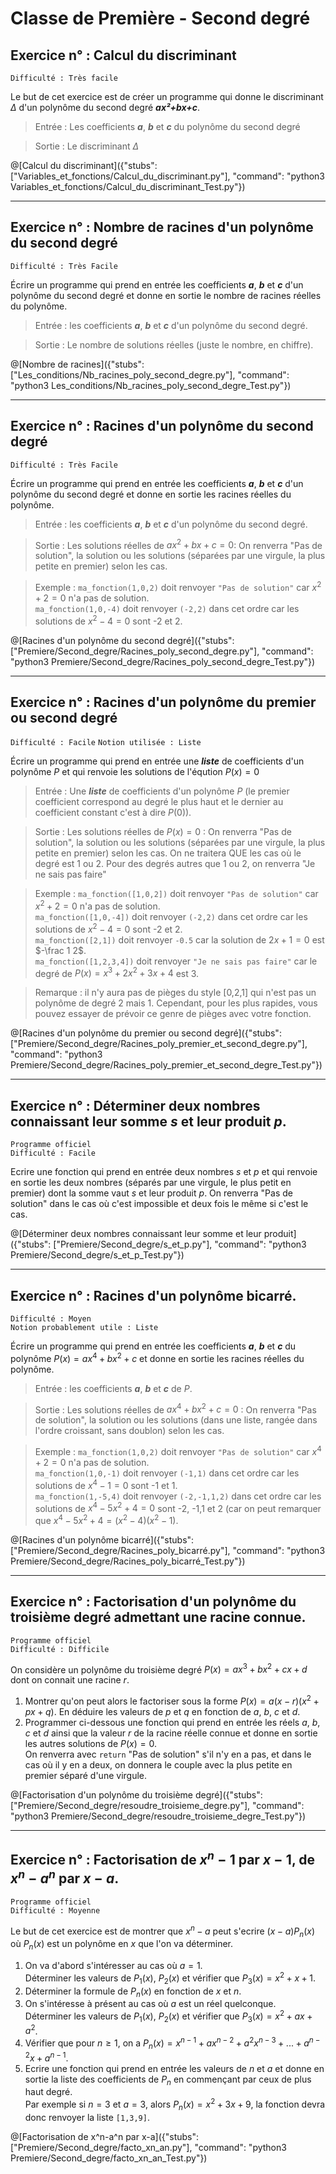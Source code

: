 # Classe de Première - Second degré


## Exercice n° : Calcul du discriminant
`Difficulté : Très facile`  

Le but de cet exercice est de créer un programme qui donne le discriminant $`\Delta`$ d'un polynôme du second degré ***ax²+bx+c***.

>Entrée : Les coefficients ***a***, ***b*** et ***c*** du polynôme du second degré

>Sortie : Le discriminant $`\Delta`$

@[Calcul du discriminant]({"stubs": ["Variables_et_fonctions/Calcul_du_discriminant.py"], "command": "python3 Variables_et_fonctions/Calcul_du_discriminant_Test.py"})

---

## Exercice n° : Nombre de racines d'un polynôme du second degré
`Difficulté : Très Facile`

Écrire un programme qui prend en entrée les coefficients ***a***, ***b*** et ***c*** d'un polynôme du second degré et donne en sortie le nombre de racines réelles du polynôme.

> Entrée : les coefficients ***a***, ***b*** et ***c*** d'un polynôme du second degré.

> Sortie : Le nombre de solutions réelles (juste le nombre, en chiffre).

@[Nombre de racines]({"stubs": ["Les_conditions/Nb_racines_poly_second_degre.py"], "command": "python3 Les_conditions/Nb_racines_poly_second_degre_Test.py"})

---

## Exercice n° : Racines d'un polynôme du second degré
`Difficulté : Très Facile`

Écrire un programme qui prend en entrée les coefficients ***a***, ***b*** et ***c*** d'un polynôme du second degré et donne en sortie les racines réelles du polynôme.

> Entrée : les coefficients ***a***, ***b*** et ***c*** d'un polynôme du second degré.

> Sortie : Les solutions réelles de $`ax^2 + bx + c = 0`$: On renverra "Pas de solution", la solution ou les solutions (séparées par une virgule, la plus petite en premier) selon les cas.

> Exemple : `ma_fonction(1,0,2)` doit renvoyer `"Pas de solution"` car $`x^2+2=0`$ n'a pas de solution.  
`ma_fonction(1,0,-4)` doit renvoyer `(-2,2)` dans cet ordre car les solutions de $`x^2-4=0`$ sont -2 et 2.

@[Racines d'un polynôme du second degré]({"stubs": ["Premiere/Second_degre/Racines_poly_second_degre.py"], "command": "python3 Premiere/Second_degre/Racines_poly_second_degre_Test.py"})

---

## Exercice n° : Racines d'un polynôme du premier ou second degré
`Difficulté : Facile`
`Notion utilisée : Liste`

Écrire un programme qui prend en entrée une ***liste*** de coefficients d'un polynôme $`P`$  et qui renvoie les solutions de l'éqution $`P(x)=0`$

> Entrée : Une ***liste*** de coefficients d'un polynôme $`P`$ (le premier coefficient correspond au degré le plus haut et le dernier au coefficient constant c'est à dire $`P(0)`$).

> Sortie : Les solutions réelles de $`P(x)=0`$ : On renverra "Pas de solution", la solution ou les solutions (séparées par une virgule, la plus petite en premier) selon les cas. On ne traitera QUE les cas où le degré est 1 ou 2. Pour des degrés autres que  1 ou 2, on renverra "Je ne sais pas faire"

> Exemple : `ma_fonction([1,0,2])` doit renvoyer `"Pas de solution"` car $`x^2+2=0`$ n'a pas de solution.  
`ma_fonction([1,0,-4])` doit renvoyer `(-2,2)` dans cet ordre car les solutions de $`x^2-4=0`$ sont -2 et 2.  
`ma_fonction([2,1])` doit renvoyer `-0.5` car la solution de $`2x+1=0`$ est $`-\frac 1 2`$.  
`ma_fonction([1,2,3,4])` doit renvoyer `"Je ne sais pas faire"` car le degré de $`P(x)=x^3+2x^2+3x+4`$ est 3.

> Remarque : il n'y aura pas de pièges du style [0,2,1] qui n'est pas un polynôme de degré 2 mais 1. Cependant, pour les plus rapides, vous pouvez essayer de prévoir ce genre de pièges avec votre fonction.


@[Racines d'un polynôme du premier ou second degré]({"stubs": ["Premiere/Second_degre/Racines_poly_premier_et_second_degre.py"], "command": "python3 Premiere/Second_degre/Racines_poly_premier_et_second_degre_Test.py"})

---

## Exercice n° : Déterminer deux nombres connaissant leur somme $`s`$ et leur produit $`p`$.
`Programme officiel`  
`Difficulté : Facile`

Ecrire une fonction qui prend en entrée deux nombres $`s`$ et $`p`$ et qui renvoie en sortie les deux nombres (séparés par une virgule, le plus petit en premier) dont la somme vaut $`s`$ et leur produit $`p`$. On renverra "Pas de solution" dans le cas où c'est impossible et deux fois le même si c'est le cas.

@[Déterminer deux nombres connaissant leur somme et leur produit]({"stubs": ["Premiere/Second_degre/s_et_p.py"], "command": "python3 Premiere/Second_degre/s_et_p_Test.py"})

---

## Exercice n° : Racines d'un polynôme bicarré.
`Difficulté : Moyen`  
`Notion probablement utile : Liste`

Écrire un programme qui prend en entrée les coefficients ***a***, ***b*** et ***c*** du polynôme $`P(x)=ax^4 + bx^2 + c`$  et donne en sortie les racines réelles du polynôme.

> Entrée : les coefficients ***a***, ***b*** et ***c*** de $`P`$.

> Sortie : Les solutions réelles de $`ax^4 + bx^2 + c = 0`$ : On renverra "Pas de solution", la solution ou les solutions (dans une liste, rangée dans l'ordre croissant, sans doublon) selon les cas.

> Exemple : `ma_fonction(1,0,2)` doit renvoyer `"Pas de solution"` car $`x^4+2=0`$ n'a pas de solution.  
`ma_fonction(1,0,-1)` doit renvoyer `(-1,1)` dans cet ordre car les solutions de $`x^4-1=0`$ sont -1 et 1.  
`ma_fonction(1,-5,4)` doit renvoyer `(-2,-1,1,2)` dans cet ordre car les solutions de $`x^4 - 5x^2+4 =0`$ sont -2, -1,1 et 2 (car on peut remarquer que $`x^4 - 5x^2+4 = (x^2-4)(x^2-1)`$.

@[Racines d'un polynôme bicarré]({"stubs": ["Premiere/Second_degre/Racines_poly_bicarré.py"], "command": "python3 Premiere/Second_degre/Racines_poly_bicarré_Test.py"})

---

## Exercice n° : Factorisation d'un polynôme du troisième degré admettant une racine connue.
`Programme officiel`  
`Difficulté : Difficile`

On considère un polynôme du troisième degré $`P(x)=ax^3+bx^2+cx+d`$ dont on connait une racine $`r`$. 
1. Montrer qu'on peut alors le factoriser sous la forme $`P(x)=a(x-r)(x^2+px+q)`$. En déduire les valeurs de $`p`$ et $`q`$ en fonction de $`a`$, $`b`$, $`c`$ et $`d`$.
2. Programmer ci-dessous une fonction qui prend en entrée les réels $`a`$, $`b`$, $`c`$ et $`d`$ ainsi que la valeur $`r`$  de la racine réelle connue et donne en sortie les autres solutions de $`P(x)=0`$.  
On renverra avec `return` "Pas de solution" s'il n'y en a pas, et dans le cas où il y en a deux, on donnera le couple avec la plus petite en premier séparé d'une virgule.

@[Factorisation d'un polynôme du troisième degré]({"stubs": ["Premiere/Second_degre/resoudre_troisieme_degre.py"], "command": "python3 Premiere/Second_degre/resoudre_troisieme_degre_Test.py"})

---

## Exercice n° : Factorisation de $`x^n-1`$ par $`x-1`$, de $`x^n-a^n`$ par $`x-a`$.
`Programme officiel`  
`Difficulté : Moyenne`

Le but de cet exercice est de montrer que $`x^n-a`$  peut s'ecrire $`(x-a)P_n(x)`$ où $`P_n(x) `$ est un polynôme en $`x`$ que l'on va déterminer. 

1. On va d'abord s'intéresser au cas où $`a=1`$.  
Déterminer les valeurs de $`P_1(x)`$, $`P_2(x)`$ et vérifier que  $`P_3(x)=x^2+x+1`$.
2. Déterminer la formule de $`P_n(x)`$ en fonction de $`x`$ et $`n`$.
3. On s'intéresse à présent au cas où $`a`$ est un réel quelconque.  
Déterminer les valeurs de $`P_1(x)`$, $`P_2(x)`$ et vérifier que  $`P_3(x)=x^2+ax+a^2`$.
4. Vérifier que pour $`n\geq 1`$, on a $`P_n(x)=x^{n-1}+ax^{n-2}+a^2x^{n-3}+...+a^{n-2}x+a^{n-1}`$.
5. Ecrire une fonction qui prend en entrée les valeurs de $`n`$ et $`a`$ et donne en sortie la liste des coefficients de $`P_n`$ en commençant par ceux de plus haut degré.  
Par exemple si $`n=3`$ et $`a=3`$, alors $`P_n(x)=x^2+3x+9`$, la fonction devra donc renvoyer la liste `[1,3,9]`.

@[Factorisation de x^n-a^n par x-a]({"stubs": ["Premiere/Second_degre/facto_xn_an.py"], "command": "python3 Premiere/Second_degre/facto_xn_an_Test.py"})


